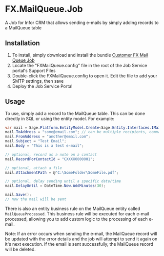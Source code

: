 # FX.MailQueue.Job
A Job for Infor CRM that allows sending e-mails by simply adding records to a MailQueue table

## Installation
1. To install, simply download and install the bundle [Customer FX Mail Queue Job](https://github.com/CustomerFX/FX.MailQueue.Job/raw/master/deliverable/Customer%20FX%20Mail%20Queue%20Job.zip)
2. Locate the "FXMailQueue.config" file in the root of the Job Service portal's Support Files
3. Double-click the FXMailQueue.config to open it. Edit the file to add your SMTP settings, then save
4. Deploy the Job Service Portal

## Usage 
To use, simply add a record to the MailQueue table. This can be done directly in SQL or using the entity model. For example: 
```csharp
var mail = Sage.Platform.EntityModel.Create<Sage.Entity.Interfaces.IMailQueue>();
mail.ToAddress = "some@email.com"; // can be multiple recipients, comma or semi-colon delimited 
mail.FromAddress = "another@email.com";
mail.Subject = "Test Email";
mail.Body = "This is a test e-mail";

// optional, record as a note on a contact 
mail.RecordForContactId = "CXXXX0000001";

// optional, attach a file
mail.AttachmentPath = @"C:\SomeFolder\SomeFile.pdf";

// optional, delay sending until a specific date/time
mail.DelayUntil = DateTime.Now.AddMinutes(30);

mail.Save();
// now the mail will be sent
```

There is also an entity business rule on the MailQueue entity called `MailQueueProcessed`. This business rule will be executed for each e-mail processed, allowing you to add custom logic to the processing of each e-mail. 

Note: If an error occurs when sending the e-mail, the MailQueue record will be updated with the error details and the job will attempt to send it again on it's next execution. If the email is sent successfully, the MailQueue record will be deleted.
